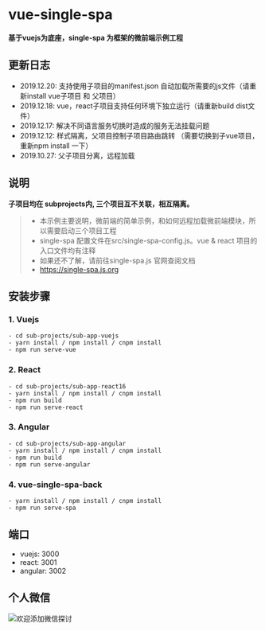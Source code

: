 # vue-single-spa

**基于vuejs为底座，single-spa 为框架的微前端示例工程**

## 更新日志

- 2019.12.20: 支持使用子项目的manifest.json 自动加载所需要的js文件（请重新install vue子项目 和 父项目）
- 2019.12.18: vue，react子项目支持任何环境下独立运行（请重新build dist文件）
- 2019.12.17: 解决不同语言服务切换时造成的服务无法挂载问题
- 2019.12.12: 样式隔离，父项目控制子项目路由跳转 （需要切换到子vue项目，重新npm install 一下）
- 2019.10.27: 父子项目分离，远程加载

## 说明

**子项目均在 subprojects内, 三个项目互不关联，相互隔离。**
>
> * 本示例主要说明，微前端的简单示例，和如何远程加载微前端模块，所以需要启动三个项目工程
> * single-spa 配置文件在src/single-spa-config.js。vue & react 项目的入口文件均有注释
> * 如果还不了解，请前往single-spa.js 官网查阅文档
> * <https://single-spa.js.org>

## 安装步骤

### 1. Vuejs

    - cd sub-projects/sub-app-vuejs
    - yarn install / npm install / cnpm install
    - npm run serve-vue

### 2. React

    - cd sub-projects/sub-app-react16
    - yarn install / npm install / cnpm install
    - npm run build
    - npm run serve-react

### 3. Angular

    - cd sub-projects/sub-app-angular
    - yarn install / npm install / cnpm install
    - npm run build
    - npm run serve-angular

### 4. vue-single-spa-back

    - yarn install / npm install / cnpm install
    - npm run serve-spa

## 端口

- vuejs: 3000
- react: 3001
- angular: 3002

## 个人微信

![欢迎添加微信探讨](https://images.gitee.com/uploads/images/2019/1212/225746_010d72cb_1957979.jpeg "WechatIMG91.jpeg")
